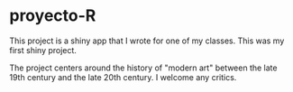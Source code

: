 # proyecto-R

This project is a shiny app that I wrote for one of my classes.
This was my first shiny project.

The project centers around the history of "modern art" between the late 19th century and the late 20th century.
I welcome any critics.
